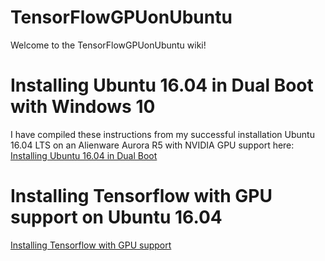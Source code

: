 # TensorFlowGPUonUbuntu
Welcome to the TensorFlowGPUonUbuntu wiki!

# Installing Ubuntu 16.04 in Dual Boot with Windows 10
I have compiled these instructions from my successful installation  Ubuntu 16.04 LTS on an Alienware Aurora R5 with NVIDIA GPU support here:
[Installing Ubuntu 16.04 in Dual Boot](https://github.com/rdjondo/TensorFlowGPUonUbuntu/wiki/Installing-Ubuntu-16.04-LTS-in-Dual-Boot-with-NVIDIA-GPU-support)

# Installing Tensorflow with GPU support on Ubuntu 16.04
[Installing Tensorflow with GPU support](https://github.com/rdjondo/TensorFlowGPUonUbuntu/wiki/Installing-Tensorflow-with-GPU-support-on-Ubuntu-16.04)
